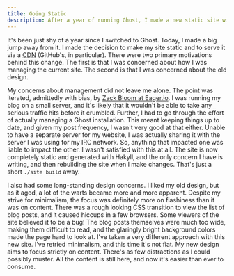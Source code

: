 ```yaml
---
title: Going Static
description: After a year of running Ghost, I made a new static site with Hakyll.
---
```


It's been just shy of a year since I switched to Ghost. Today, I made a big jump away from it. I
made the decision to make my site static and to serve it via a 
[CDN](https://en.wikipedia.org/wiki/Content_delivery_network) (GitHub's, in particular). There were
two primary motivations behind this change. The first is that I was concerned about how I was 
managing the current site. The second is that I was concerned about the old design.

My concerns about management did not leave me alone. The point was iterated, admittedly with bias,
by [Zack Bloom at Eager.io](https://eager.io/blog/build-static-websites/). I was running my blog on
a small server, and it's likely that it wouldn't be able to take any serious traffic hits before it
crumbled. Further, I had to go through the effort of actually managing a Ghost installation. This 
meant keeping things up to date, and given my post frequency, I wasn't very good at that either. 
Unable to have a separate server for my website, I was actually sharing it with the server I was 
using for my IRC network. So, anything that impacted one was liable to impact the other. I wasn't 
satisfied with this at all. The site is now completely static and generated with Hakyll, and the 
only concern I have is writing, and then rebuilding the site when I make changes. That's just a 
short `./site build` away.

I also had some long-standing design concerns. I liked my old design, but as it aged, a lot of the
warts became more and more apparent. Despite my strive for minimalism, the focus was definitely 
more on flashiness than it was on content. There was a rough looking CSS transition to view the 
list of blog posts, and it caused hiccups in a few browsers. Some viewers of the site believed it
to be a bug! The blog posts themselves were much too wide, making them difficult to read, and the
glaringly bright background colors made the page hard to look at. I've taken a very different 
approach with this new site. I've retried minimalism, and this time it's not flat. My new design
aims to focus strictly on content. There's as few distractions as I could possibly muster. All the
content is still here, and now it's easier than ever to consume.
